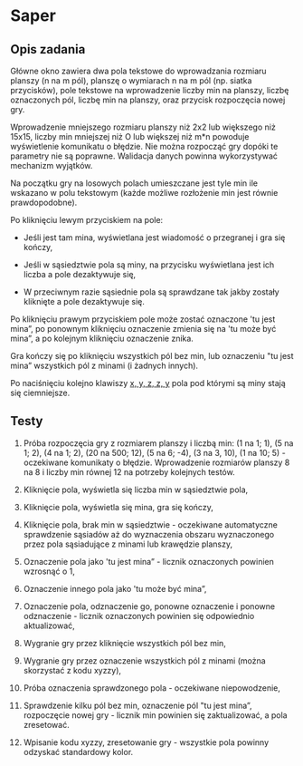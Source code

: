# Saper

## Opis zadania

Główne okno zawiera dwa pola tekstowe do wprowadzania rozmiaru planszy (n na m
pól), planszę o wymiarach n na m pól (np. siatka przycisków), pole tekstowe na
wprowadzenie liczby min na planszy, liczbę oznaczonych pól, liczbę min na planszy,
oraz przycisk rozpoczęcia nowej gry.

Wprowadzenie mniejszego rozmiaru planszy niż 2x2 lub większego niż 15x15, liczby
min mniejszej niż O lub większej niż m\*n powoduje wyświetlenie komunikatu o
błędzie. Nie można rozpocząć gry dopóki te parametry nie są poprawne. Walidacja
danych powinna wykorzystywać mechanizm wyjątków.

Na początku gry na losowych polach umieszczane jest tyle min ile wskazano w polu
tekstowym (każde możliwe rozłożenie min jest równie prawdopodobne).

Po kliknięciu lewym przyciskiem na pole:

- Jeśli jest tam mina, wyświetlana jest wiadomość o przegranej i gra się
kończy,

- Jeśli w sąsiedztwie pola są miny, na przycisku wyświetlana jest ich liczba a
pole dezaktywuje się,

- W przeciwnym razie sąsiednie pola są sprawdzane tak jakby zostały kliknięte
a pole dezaktywuje się.

Po kliknięciu prawym przyciskiem pole może zostać oznaczone 'tu jest mina”, po
ponownym kliknięciu oznaczenie zmienia się na 'tu może być mina”, a po kolejnym
kliknięciu oznaczenie znika.

Gra kończy się po kliknięciu wszystkich pól bez min, lub oznaczeniu "tu jest mina”
wszystkich pól z minami (i żadnych innych).

Po naciśnięciu kolejno klawiszy [x, y, z, z, y](https://en.wikipedia.org/wiki/Xyzzy_(computing)#Other_computer_games_and_media) pola pod którymi są miny stają się ciemniejsze.

## Testy

1. Próba rozpoczęcia gry z rozmiarem planszy i liczbą min: (1 na 1; 1), (5 na 1; 2), (4 na
1; 2), (20 na 500; 12), (5 na 6; -4), (3 na 3, 10), (1 na 10; 5) - oczekiwane komunikaty
o błędzie. Wprowadzenie rozmiarów planszy 8 na 8 i liczby min równej 12 na
potrzeby kolejnych testów. 

2. Kliknięcie pola, wyświetla się liczba min w sąsiedztwie pola,

3. Kliknięcie pola, wyświetla się mina, gra się kończy,

4. Kliknięcie pola, brak min w sąsiedztwie - oczekiwane automatyczne
sprawdzenie sąsiadów aż do wyznaczenia obszaru wyznaczonego przez pola
sąsiadujące z minami lub krawędzie planszy,

5. Oznaczenie pola jako 'tu jest mina” - licznik oznaczonych powinien wzrosnąć o 1,

6. Oznaczenie innego pola jako 'tu może być mina”,

7. Oznaczenie pola, odznaczenie go, ponowne oznaczenie i ponowne odznaczenie
\- licznik oznaczonych powinien się odpowiednio aktualizować,

8. Wygranie gry przez kliknięcie wszystkich pól bez min,

9. Wygranie gry przez oznaczenie wszystkich pól z minami (można skorzystać z
kodu xyzzy),

10. Próba oznaczenia sprawdzonego pola - oczekiwane niepowodzenie,

11. Sprawdzenie kilku pól bez min, oznaczenie pól "tu jest mina”, rozpoczęcie nowej gry -
licznik min powinien się zaktualizować, a pola zresetować.

12. Wpisanie kodu xyzzy, zresetowanie gry - wszystkie pola powinny odzyskać
standardowy kolor.
